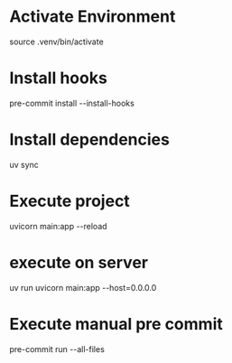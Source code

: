 
# Activate Environment
source .venv/bin/activate

# Install hooks
pre-commit install --install-hooks

# Install dependencies
uv sync

# Execute project
uvicorn main:app --reload

# execute on server
uv run uvicorn main:app --host=0.0.0.0 

# Execute manual pre commit
pre-commit run --all-files
